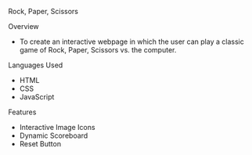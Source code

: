 Rock, Paper, Scissors

Overview
- To create an interactive webpage in which the user can play a classic game of Rock, Paper, Scissors vs. the computer.

Languages Used
- HTML
- CSS
- JavaScript

Features
- Interactive Image Icons
- Dynamic Scoreboard
- Reset Button